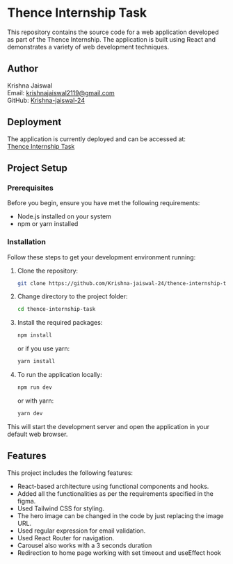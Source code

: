 # Thence Internship Task

This repository contains the source code for a web application developed as part of the Thence Internship. The application is built using React and demonstrates a variety of web development techniques.

## Author

Krishna Jaiswal  
Email: krishnajaiswal2119@gmail.com  
GitHub: [Krishna-jaiswal-24](https://github.com/Krishna-jaiswal-24)

## Deployment

The application is currently deployed and can be accessed at:  
[Thence Internship Task](https://thence-task.vercel.app/)

## Project Setup

### Prerequisites

Before you begin, ensure you have met the following requirements:
- Node.js installed on your system
- npm or yarn installed

### Installation

Follow these steps to get your development environment running:

1. Clone the repository:
    ```bash
    git clone https://github.com/Krishna-jaiswal-24/thence-internship-task.git
    ```
2. Change directory to the project folder:
    ```bash
    cd thence-internship-task
    ```
3. Install the required packages:
    ```bash
    npm install
    ```
   or if you use yarn:
    ```bash
    yarn install
    ```
4. To run the application locally:
    ```bash
    npm run dev
    ```
   or with yarn:
    ```bash
    yarn dev
    ```

This will start the development server and open the application in your default web browser.

## Features

This project includes the following features:
- React-based architecture using functional components and hooks.
- Added all the functionalities as per the requirements specified in the figma.
- Used Tailwind CSS for styling.
- The hero image can be changed in the code by just replacing the image URL.
- Used regular expression for email validation.
- Used React Router for navigation.
- Carousel also works with a 3 seconds duration
- Redirection to home page working with set timeout and useEffect hook

